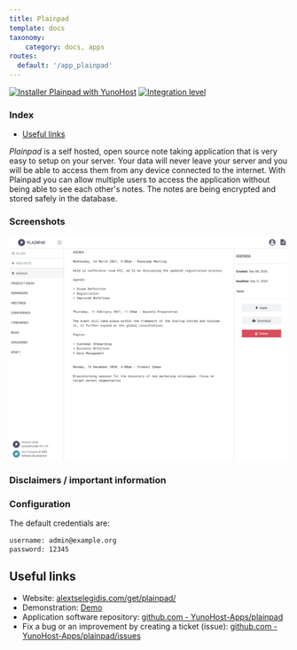 ```yaml
---
title: Plainpad
template: docs
taxonomy:
    category: docs, apps
routes:
  default: '/app_plainpad'
---
```


[![Installer Plainpad with YunoHost](https://install-app.yunohost.org/install-with-yunohost.svg)](https://install-app.yunohost.org/?app=plainpad) [![Integration level](https://dash.yunohost.org/integration/plainpad.svg)](https://dash.yunohost.org/appci/app/plainpad)

### Index

- [Useful links](#useful-links)

*Plainpad* is a self hosted, open source note taking application that is very easy to setup on your server. Your data will never leave your server and you will be able to access them from any device connected to the internet.
With Plainpad you can allow multiple users to access the application without being able to see each other's notes. The notes are being encrypted and stored safely in the database.

### Screenshots

![Screenshots of Plainpad](https://github.com/YunoHost-Apps/plainpad_ynh/blob/master/doc/screenshots/screenshot.png)

### Disclaimers / important information

### Configuration

The default credentials are:
```
username: admin@example.org
password: 12345
```

## Useful links

+ Website: [alextselegidis.com/get/plainpad/](https://alextselegidis.com/get/plainpad/)
+ Demonstration: [Demo](https://alextselegidis.com/try/plainpad/#/login)
+ Application software repository: [github.com - YunoHost-Apps/plainpad](https://github.com/YunoHost-Apps/plainpad_ynh)
+ Fix a bug or an improvement by creating a ticket (issue): [github.com - YunoHost-Apps/plainpad/issues](https://github.com/YunoHost-Apps/plainpad_ynh/issues)
